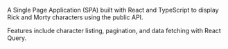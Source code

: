 A Single Page Application (SPA) built with React and TypeScript to display Rick and Morty characters using the public API.

Features include character listing, pagination, and data fetching with React Query.
